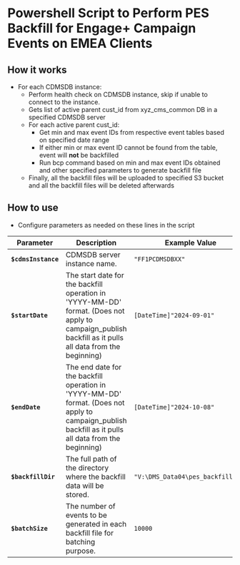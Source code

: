 # Powershell Script to Perform PES Backfill for Engage+ Campaign Events on EMEA Clients

## How it works

- For each CDMSDB instance:
    - Perform health check on CDMSDB instance, skip if unable to connect to the instance.
    - Gets list of active parent cust_id from xyz_cms_common DB in a specified CDMSDB server
    - For each active parent cust_id:
        - Get min and max event IDs from respective event tables based on specified date range
        - If either min or max event ID cannot be found from the table, event will <b>not</b> be backfilled
        - Run bcp command based on min and max event IDs obtained and other specified parameters to generate backfill file
    - Finally, all the backfill files will be uploaded to specified S3 bucket and all the backfill files will be deleted afterwards

## How to use

- Configure parameters as needed on these lines in the script

| Parameter              | Description                                                               | Example Value                             |
|------------------------|---------------------------------------------------------------------------|-------------------------------------------|
| **`$cdmsInstance`**     | CDMSDB server instance name.                  | `"FF1PCDMSDBXX"`                             |
| **`$startDate`**        | The start date for the backfill operation in 'YYYY-MM-DD' format. (Does not apply to campaign_publish backfill as it pulls all data from the beginning)         | `[DateTime]"2024-09-01"`                  |
| **`$endDate`**          | The end date for the backfill operation in 'YYYY-MM-DD' format. (Does not apply to campaign_publish backfill as it pulls all data from the beginning)           | `[DateTime]"2024-10-08"`                  |
| **`$backfillDir`**      | The full path of the directory where the backfill data will be stored.     | `"V:\DMS_Data04\pes_backfill\na"`   |
| **`$batchSize`**         | The number of events to be generated in each backfill file for batching purpose.        | `10000`                         |
